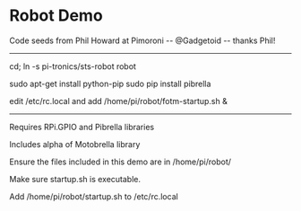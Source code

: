 Robot Demo
==========


Code seeds from Phil Howard at Pimoroni -- @Gadgetoid -- thanks Phil!

---

cd; ln -s pi-tronics/sts-robot robot

sudo apt-get install python-pip
sudo pip install pibrella

edit /etc/rc.local and add /home/pi/robot/fotm-startup.sh &

----



Requires RPi.GPIO and Pibrella libraries

Includes alpha of Motobrella library

Ensure the files included in this demo are in /home/pi/robot/

Make sure startup.sh is executable.

Add /home/pi/robot/startup.sh to /etc/rc.local

